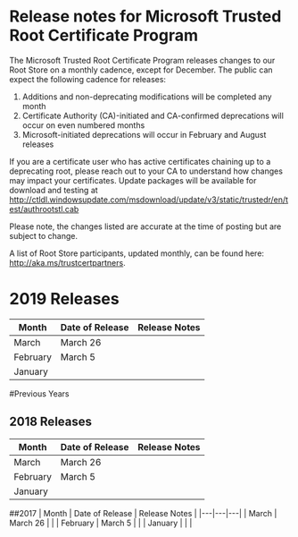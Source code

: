 # Release notes for Microsoft Trusted Root Certificate Program

The Microsoft Trusted Root Certificate Program releases changes to our Root Store on a monthly cadence, except for December. The public can expect the following cadence for releases: 
1.	Additions and non-deprecating modifications will be completed any month
2.	Certificate Authority (CA)-initiated and CA-confirmed deprecations will occur on even numbered months
3.	Microsoft-initiated deprecations will occur in February and August releases

If you are a certificate user who has active certificates chaining up to a deprecating root,  please reach out to your CA to understand how changes may impact your certificates. 
Update packages will be available for download and testing at <http://ctldl.windowsupdate.com/msdownload/update/v3/static/trustedr/en/test/authrootstl.cab> 

Please note, the changes listed are accurate at the time of posting but are subject to change.

A list of Root Store participants, updated monthly, can be found here: <http://aka.ms/trustcertpartners>. 


# 2019 Releases

| Month |	Date of Release	| Release Notes |
|---|---|---|
| March | March 26 |  |
| February | March 5 | |
| January |  |  |

#Previous Years
## 2018 Releases
| Month |	Date of Release	| Release Notes |
|---|---|---|
| March | March 26 |  |
| February | March 5 | |
| January |  |  |


##2017
| Month |	Date of Release	| Release Notes |
|---|---|---|
| March | March 26 |  |
| February | March 5 | |
| January |  |  |


